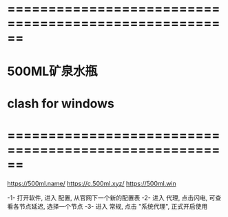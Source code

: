 # ====================================================== #
#      500ML矿泉水瓶
#      clash for windows
# ====================================================== #


https://500ml.name/
https://c.500ml.xyz/
https://500ml.win


-1-
    打开软件, 进入 配置, 从官网下一个新的配置表
-2-
    进入 代理, 点击闪电, 可查看各节点延迟, 选择一个节点
-3-
    进入 常规, 点击 "系统代理", 正式开启使用





























